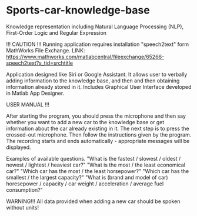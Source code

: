 # Sports-car-knowledge-base
Knowledge representation including Natural Language Processing (NLP), First-Order Logic and Regular Expression

!!! CAUTION !!!
Running application requires installation "speech2text" form MathWorks File Exchange. LINK: https://www.mathworks.com/matlabcentral/fileexchange/65266-speech2text?s_tid=srchtitle

Application designed like Siri or Google Assistant. It allows user to verbally adding information to the knowledge base, and then and then obtaining information already stored in it. Includes Graphical User Interface developed in Matlab App Designer.

USER MANUAL !!!

After starting the program, you should press the microphone and then say whether you want to add a new car to 
the knowledge base or get information about the car already existing in it. The next step is to press the crossed-out 
microphone. Then follow the instructions given by the program. The recording starts and ends automatically - 
appropriate messages will be displayed.

Examples of available questions.
"What is the fastest / slowest / oldest / newest / lightest / heaviest car?"
"What is the most / the least economical car?"
"Which car has the most / the least horsepower?"
"Which car has the smallest / the largest capacity?"
"What is (brand and model of car) horesepower / capacity / car weight / acceleration / average fuel consumption?"

WARNING!!!
All data provided when adding a new car should be spoken without units!
